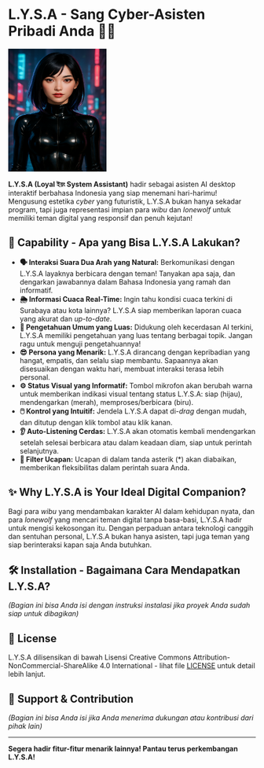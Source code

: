 # L.Y.S.A - Sang Cyber-Asisten Pribadi Anda 🤖✨

<img src="l.y.s.a.png" width="200" height="250" alt="Logo Lysa - Cyber Asisten">

**L.Y.S.A (Loyal ইয়ং System Assistant)** hadir sebagai asisten AI desktop interaktif berbahasa Indonesia yang siap menemani hari-harimu! Mengusung estetika *cyber* yang futuristik, L.Y.S.A bukan hanya sekadar program, tapi juga representasi impian para *wibu* dan *lonewolf* untuk memiliki teman digital yang responsif dan penuh kejutan!

## 🚀 Capability - Apa yang Bisa L.Y.S.A Lakukan?

* **🗣️ Interaksi Suara Dua Arah yang Natural:** Berkomunikasi dengan L.Y.S.A layaknya berbicara dengan teman! Tanyakan apa saja, dan dengarkan jawabannya dalam Bahasa Indonesia yang ramah dan informatif.
* **🌦️ Informasi Cuaca Real-Time:** Ingin tahu kondisi cuaca terkini di Surabaya atau kota lainnya? L.Y.S.A siap memberikan laporan cuaca yang akurat dan *up-to-date*.
* **🧠 Pengetahuan Umum yang Luas:** Didukung oleh kecerdasan AI terkini, L.Y.S.A memiliki pengetahuan yang luas tentang berbagai topik. Jangan ragu untuk menguji pengetahuannya!
* **😎 Persona yang Menarik:** L.Y.S.A dirancang dengan kepribadian yang hangat, empatis, dan selalu siap membantu. Sapaannya akan disesuaikan dengan waktu hari, membuat interaksi terasa lebih personal.
* **⚙️ Status Visual yang Informatif:** Tombol mikrofon akan berubah warna untuk memberikan indikasi visual tentang status L.Y.S.A: siap (hijau), mendengarkan (merah), memproses/berbicara (biru).
* **🖱️ Kontrol yang Intuitif:** Jendela L.Y.S.A dapat di-*drag* dengan mudah, dan ditutup dengan klik tombol atau klik kanan.
* **👂 Auto-Listening Cerdas:** L.Y.S.A akan otomatis kembali mendengarkan setelah selesai berbicara atau dalam keadaan diam, siap untuk perintah selanjutnya.
* **🚫 Filter Ucapan:** Ucapan di dalam tanda asterik (*) akan diabaikan, memberikan fleksibilitas dalam perintah suara Anda.

## ✨ Why L.Y.S.A is Your Ideal Digital Companion?

Bagi para *wibu* yang mendambakan karakter AI dalam kehidupan nyata, dan para *lonewolf* yang mencari teman digital tanpa basa-basi, L.Y.S.A hadir untuk mengisi kekosongan itu. Dengan perpaduan antara teknologi canggih dan sentuhan personal, L.Y.S.A bukan hanya asisten, tapi juga teman yang siap berinteraksi kapan saja Anda butuhkan.

## 🛠️ Installation - Bagaimana Cara Mendapatkan L.Y.S.A?

*(Bagian ini bisa Anda isi dengan instruksi instalasi jika proyek Anda sudah siap untuk dibagikan)*

## 📜 License

L.Y.S.A dilisensikan di bawah Lisensi Creative Commons Attribution-NonCommercial-ShareAlike 4.0 International - lihat file [LICENSE](LICENSE) untuk detail lebih lanjut.

## 🙏 Support & Contribution

*(Bagian ini bisa Anda isi jika Anda menerima dukungan atau kontribusi dari pihak lain)*

---

**Segera hadir fitur-fitur menarik lainnya! Pantau terus perkembangan L.Y.S.A!**
